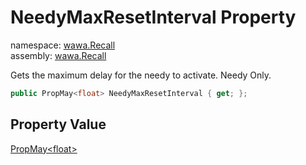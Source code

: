 # NeedyMaxResetInterval Property

namespace: [wawa\.Recall](../../wawa.Recall.md)<br />
assembly: [wawa\.Recall](../../../wawa.Recall.md)

Gets the maximum delay for the needy to activate\. Needy Only\.

```csharp
public PropMay<float> NeedyMaxResetInterval { get; };
```

## Property Value

[PropMay\<float\>](../../../wawa.Recall/wawa.Recall/PropMay\`1.md)

